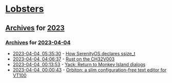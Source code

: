 # [Lobsters](../../../README.md)

## [Archives](../../index.md) for [2023](../index.md)

### [Archives](../../index.md) for [2023-04-04](index.md)

* [2023-04-04, 05:35:30](https://lobste.rs/s/bzxz4e/how_serenityos_declares_ssize_t) - [How SerenityOS declares ssize_t](https://awesomekling.github.io/How-SerenityOS-declares-ssize_t/)
* [2023-04-04, 04:06:37](https://lobste.rs/s/kwrma0/rust_on_ch32v003) - [Rust on the CH32V003](https://noxim.xyz/blog/rust-ch32v003/)
* [2023-04-04, 00:13:53](https://lobste.rs/s/vfa5ar/yack_return_monkey_island_dialogs) - [Yack: Return to Monkey Island dialogs](https://www.grumpygamer.com/loom)
* [2023-04-04, 00:00:43](https://lobste.rs/s/hiv1ai/orbiton_slim_configuration_free_text) - [Orbiton: a slim configuration-free text editor for VT100](https://github.com/xyproto/orbiton)
